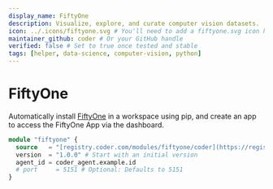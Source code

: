 ```yaml
---
display_name: FiftyOne
description: Visualize, explore, and curate computer vision datasets.
icon: ../.icons/fiftyone.svg # You'll need to add a fiftyone.svg icon here or adjust path
maintainer_github: coder # Or your GitHub handle
verified: false # Set to true once tested and stable
tags: [helper, data-science, computer-vision, python]
---
```


# FiftyOne

Automatically install [FiftyOne](https://voxel51.com/fiftyone/) in a workspace using pip, and create an app to access the FiftyOne App via the dashboard.

```tf
module "fiftyone" {
  source   = "[registry.coder.com/modules/fiftyone/coder](https://registry.coder.com/modules/fiftyone/coder)" # Adjust if using a local path or different registry
  version  = "1.0.0" # Start with an initial version
  agent_id = coder_agent.example.id
  # port     = 5151 # Optional: Defaults to 5151
}